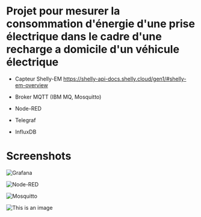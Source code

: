 # Projet pour mesurer la consommation d'énergie d'une prise électrique dans le cadre d'une recharge a domicile d'un véhicule électrique

* Capteur Shelly-EM https://shelly-api-docs.shelly.cloud/gen1/#shelly-em-overview

* Broker MQTT (IBM MQ, Mosquitto)
* Node-RED
* Telegraf
* InfluxDB


# Screenshots

![Grafana](https://user-images.githubusercontent.com/98417110/175976438-31c8240c-6efe-4e92-ab8a-2b40e26ee651.png)
 
![Node-RED](https://user-images.githubusercontent.com/98417110/175976786-b6a3a262-9072-4171-aaff-e7010da7a9d3.png)

![Mosquitto](https://user-images.githubusercontent.com/98417110/175978698-9ffafae4-b1da-4dfc-82c4-b9e0cac636fa.png)

![This is an image](https://myoctocat.com/assets/images/base-octocat.svg)

